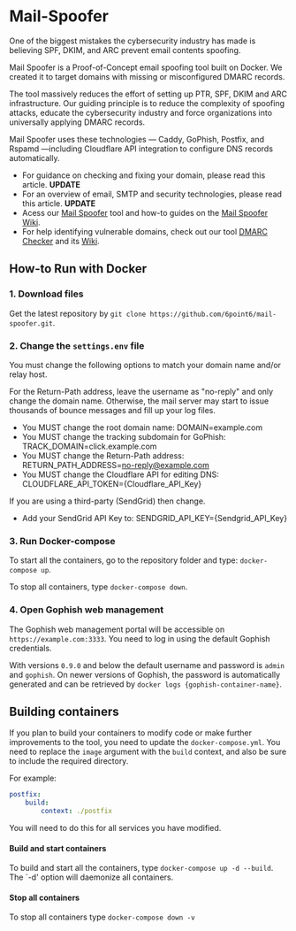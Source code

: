 # Mail-Spoofer
One of the biggest mistakes the cybersecurity industry has made is believing SPF, DKIM, and ARC prevent email contents spoofing.

Mail Spoofer is a Proof-of-Concept email spoofing tool built on Docker. We created it to target domains with missing or misconfigured DMARC records.

The tool massively reduces the effort of setting up PTR, SPF, DKIM and ARC infrastructure. Our guiding principle is to reduce the complexity of spoofing attacks, educate the cybersecurity industry and force organizations into universally applying DMARC records.

Mail Spoofer uses these technologies — Caddy, GoPhish, Postfix, and Rspamd —including Cloudflare API integration to configure DNS records automatically.

* For guidance on checking and fixing your domain, please read this article. **UPDATE**
* For an overview of email, SMTP and security technologies, please read this article. **UPDATE**
* Acess our [Mail Spoofer](https://github.com/6point6/mail-spoofer) tool and how-to guides on the [Mail Spoofer Wiki](https://github.com/6point6/mail-spoofer/wiki).
* For help identifying vulnerable domains, check out our tool [DMARC Checker](https://github.com/6point6/dmarc_checker) and its [Wiki](https://github.com/6point6/dmarc_checker/wiki).

## How-to Run with Docker

### 1. Download files
Get the latest repository by `git clone https://github.com/6point6/mail-spoofer.git`. 

### 2. Change the `settings.env` file
You must change the following options to match your domain name and/or relay host.

For the Return-Path address, leave the username as "no-reply" and only change the domain name. Otherwise, the mail server may start to issue thousands of bounce messages and fill up your log files.

* You MUST change the root domain name: DOMAIN=example.com
* You MUST change the tracking subdomain for GoPhish: TRACK_DOMAIN=click.example.com
* You MUST change the Return-Path address: RETURN_PATH_ADDRESS=no-reply@example.com
* You MUST change the Cloudflare API for editing DNS: CLOUDFLARE_API_TOKEN={Cloudflare_API_Key}

If you are using a third-party (SendGrid) then change.
* Add your SendGrid API Key to: SENDGRID_API_KEY={Sendgrid_API_Key}

### 3. Run Docker-compose
To start all the containers, go to the repository folder and type: `docker-compose up`. 

To stop all containers, type `docker-compose down`.

### 4. Open Gophish web management 
The Gophish web management portal will be accessible on `https://example.com:3333`. You need to log in using the default Gophish credentials. 

With versions `0.9.0` and below the default username and password is `admin` and `gophish`. On newer versions of Gophish, the password is automatically generated and can be retrieved by `docker logs {gophish-container-name}`.

## Building containers
If you plan to build your containers to modify code or make further improvements to the tool, you need to update the `docker-compose.yml`. You need to replace the `image` argument with the `build` context, and also be sure to include the required directory. 

For example:
```yml
postfix:
    build:  
        context: ./postfix
```
You will need to do this for all services you have modified.

#### Build and start containers
To build and start all the containers, type `docker-compose up -d --build`. The `-d' option will daemonize all containers.

#### Stop all containers
To stop all containers type `docker-compose down -v`
